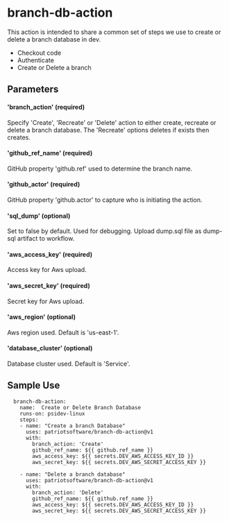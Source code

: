 # branch-db-action

This action is intended to share a common set of steps we use to
create or delete a branch database in dev.

- Checkout code
- Authenticate
- Create or Delete a branch

## Parameters

#### 'branch_action' (required)
Specify 'Create', 'Recreate' or 'Delete' action to either create, recreate or delete a branch database. The 'Recreate' options deletes if exists then creates.

#### 'github_ref_name' (required)
GitHub property 'github.ref' used to determine the branch name.

#### 'github_actor' (required)
GitHub property 'github.actor' to capture who is initiating the action.

#### 'sql_dump' (optional)
Set to false by default. Used for debugging. Upload dump.sql file as dump-sql artifact to workflow.

#### 'aws_access_key' (required)
Access key for Aws upload.

#### 'aws_secret_key' (required)
Secret key for Aws upload.

#### 'aws_region' (optional)
Aws region used. Default is 'us-east-1'.

#### 'database_cluster' (optional)
Database cluster used. Default is 'Service'.

## Sample Use

```
  branch-db-action: 
    name:  Create or Delete Branch Database
    runs-on: psidev-linux
    steps:
    - name: "Create a branch Database"
      uses: patriotsoftware/branch-db-action@v1
      with:
        branch_action: 'Create'
        github_ref_name: ${{ github.ref_name }}
        aws_access_key: ${{ secrets.DEV_AWS_ACCESS_KEY_ID }}
        aws_secret_key: ${{ secrets.DEV_AWS_SECRET_ACCESS_KEY }}

    - name: "Delete a branch database"
      uses: patriotsoftware/branch-db-action@v1
      with:
        branch_action: 'Delete'
        github_ref_name: ${{ github.ref_name }}
        aws_access_key: ${{ secrets.DEV_AWS_ACCESS_KEY_ID }}
        aws_secret_key: ${{ secrets.DEV_AWS_SECRET_ACCESS_KEY }}
```

